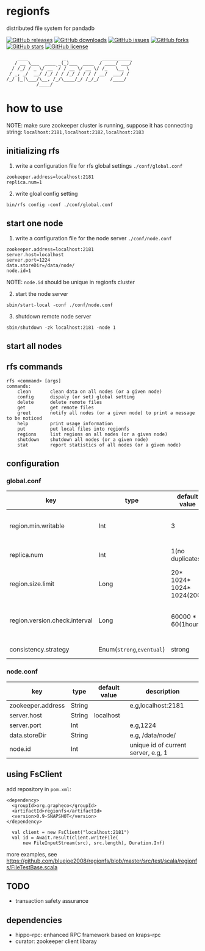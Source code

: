 # regionfs
distributed file system for pandadb

[![GitHub releases](https://img.shields.io/github/release/bluejoe2008/regionfs.svg)](https://github.com/bluejoe2008/regionfs/releases)
[![GitHub downloads](https://img.shields.io/github/downloads/bluejoe2008/regionfs/total.svg)](https://github.com/bluejoe2008/regionfs/releases)
[![GitHub issues](https://img.shields.io/github/issues/bluejoe2008/regionfs.svg)](https://github.com/bluejoe2008/regionfs/issues)
[![GitHub forks](https://img.shields.io/github/forks/bluejoe2008/regionfs.svg)](https://github.com/bluejoe2008/regionfs/network)
[![GitHub stars](https://img.shields.io/github/stars/bluejoe2008/regionfs.svg)](https://github.com/bluejoe2008/regionfs/stargazers)
[![GitHub license](https://img.shields.io/github/license/bluejoe2008/regionfs.svg)](https://github.com/bluejoe2008/regionfs/blob/master/LICENSE)

```
    ____             _             ___________
   / __ \___  ____ _(_)___  ____  / ____/ ___/
  / /_/ / _ \/ __ `/ / __ \/ __ \/ /_   \__ \
 / _, _/  __/ /_/ / / /_/ / / / / __/  ___/ /
/_/ |_|\___/\__, /_/\____/_/ /_/_/    /____/
           /____/

```

# how to use

NOTE: make sure zookeeper cluster is running, suppose it has connecting string: `localhost:2181,localhost:2182,localhost:2183`

## initializing rfs

1. write a configuration file for rfs global settings `./conf/global.conf`

```
zookeeper.address=localhost:2181
replica.num=1
```

2. write gloal config setting

```
bin/rfs config -conf ./conf/global.conf
```

## start one node

1. write a configuration file for the node server `./conf/node.conf`

```
zookeeper.address=localhost:2181
server.host=localhost
server.port=1224
data.storeDir=/data/node/
node.id=1
```

NOTE: `node.id` should be unique in regionfs cluster

2. start the node server

```
sbin/start-local -conf ./conf/node.conf
```

3. shutdown remote node server

```
sbin/shutdown -zk localhost:2181 -node 1
```

## start all nodes

## rfs commands

```
rfs <command> [args]
commands:
	clean       clean data on all nodes (or a given node)
	config      dispaly (or set) global setting
	delete      delete remote files
	get         get remote files
	greet       notify all nodes (or a given node) to print a message to be noticed
	help        print usage information
	put         put local files into regionfs
	regions     list regions on all nodes (or a given node)
	shutdown    shutdown all nodes (or a given node)
	stat        report statistics of all nodes (or a given node)
```

## configuration

### global.conf
key|type|default value|description
-|-|-|-
region.min.writable|Int|3|minimized writable region number
replica.num|Int|1(no duplicates)|replica number of region
region.size.limit|Long|20* 1024* 1024* 1024(20G)|upper limit of region size
region.version.check.interval|Long|60000 * 60(1hour)|interval time of region version checking
consistency.strategy|Enum(`strong`,`eventual`)|strong|consistency strategy

### node.conf
key|type|default value|description
-|-|-|-
zookeeper.address|String|<none>|e.g,localhost:2181
server.host|String|localhost|
server.port|Int|<none>|e.g,1224
data.storeDir|String|<none>|e.g, /data/node/
node.id|Int|<none>|unique id of current server, e.g, 1

## using FsClient

add repository in `pom.xml`:

```
<dependency>
  <groupId>org.grapheco</groupId>
  <artifactId>regionfs</artifactId>
  <version>0.9-SNAPSHOT</version>
</dependency>
```

```
  val client = new FsClient("localhost:2181")
  val id = Await.result(client.writeFile(
      new FileInputStream(src), src.length), Duration.Inf)
```

more examples, see https://github.com/bluejoe2008/regionfs/blob/master/src/test/scala/regionfs/FileTestBase.scala

## TODO

* transaction safety assurance

## dependencies

* hippo-rpc: enhanced RPC framework based on kraps-rpc
* curator: zookeeper client libaray
